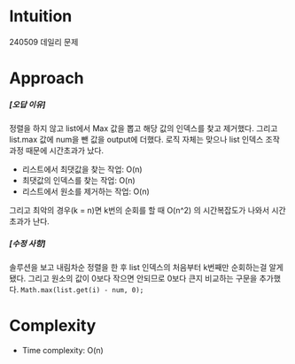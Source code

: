 # Intuition
<!-- Describe your first thoughts on how to solve this problem. -->
240509 데일리 문제
# Approach
<!-- Describe your approach to solving the problem. -->
##### [오답 이유]
정렬을 하지 않고 list에서 Max 값을 뽑고 해당 값의 인덱스를 찾고 제거했다.
그리고 list.max 값에 num을 뺀 값을 output에 더했다.
로직 자체는 맞으나 list 인덱스 조작 과정 때문에 시간초과가 났다.

- 리스트에서 최댓값을 찾는 작업: O(n)
- 최댓값의 인덱스를 찾는 작업: O(n)
- 리스트에서 원소를 제거하는 작업: O(n)

그리고 최악의 경우(k = n)면 k번의 순회를 할 때 O(n^2) 의 시간복잡도가 나와서 시간초과가 난다.

##### [수정 사항]
솔루션을 보고 내림차순 정렬을 한 후 list 인덱스의 처음부터 k번째만 순회하는걸 알게 됐다.
그리고 원소의 값이 0보다 작으면 안되므로 0보다 큰지 비교하는 구문을 추가했다.
`Math.max(list.get(i) - num, 0);`


# Complexity
- Time complexity: O(n)
